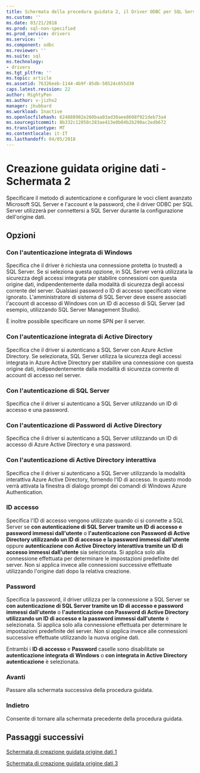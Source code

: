 ```yaml
---
title: Schermata della procedura guidata 2, il Driver ODBC per SQL Server, dell'origine dati | Documenti Microsoft
ms.custom: ''
ms.date: 03/21/2018
ms.prod: sql-non-specified
ms.prod_service: drivers
ms.service: ''
ms.component: odbc
ms.reviewer: ''
ms.suite: sql
ms.technology:
- drivers
ms.tgt_pltfrm: ''
ms.topic: article
ms.assetid: 76326eeb-1144-4b9f-85db-50524c655d30
caps.latest.revision: 22
author: MightyPen
ms.author: v-jizho2
manager: jhubbard
ms.workload: Inactive
ms.openlocfilehash: 624888902e260baa03ad30aee8608f921deb73a4
ms.sourcegitcommit: 8b332c12850c283ae413e0b04b2b290ac2edb672
ms.translationtype: MT
ms.contentlocale: it-IT
ms.lasthandoff: 04/05/2018
---
```

# <a name="data-source-wizard-screen-2"></a>Creazione guidata origine dati - Schermata 2

Specificare il metodo di autenticazione e configurare le voci client avanzato Microsoft SQL Server e l'account e la password, che il driver ODBC per SQL Server utilizzerà per connettersi a SQL Server durante la configurazione dell'origine dati.

## <a name="options"></a>Opzioni

### <a name="with-integrated-windows-authentication"></a>Con l'autenticazione integrata di Windows

Specifica che il driver è richiesta una connessione protetta (o trusted) a SQL Server. Se si seleziona questa opzione, in SQL Server verrà utilizzata la sicurezza degli accessi integrata per stabilire connessioni con questa origine dati, indipendentemente dalla modalità di sicurezza degli accessi corrente del server. Qualsiasi password o ID di accesso specificato viene ignorato. L'amministratore di sistema di SQL Server deve essere associati l'account di accesso di Windows con un ID di accesso di SQL Server (ad esempio, utilizzando SQL Server Management Studio).

È inoltre possibile specificare un nome SPN per il server.

### <a name="with-active-directory-integrated-authentication"></a>Con l'autenticazione integrata di Active Directory

Specifica che il driver si autenticano a SQL Server con Azure Active Directory. Se selezionata, SQL Server utilizza la sicurezza degli accessi integrata in Azure Active Directory per stabilire una connessione con questa origine dati, indipendentemente dalla modalità di sicurezza corrente di account di accesso nel server.

### <a name="with-sql-server-authentication"></a>Con l'autenticazione di SQL Server

Specifica che il driver si autenticano a SQL Server utilizzando un ID di accesso e una password.

### <a name="with-active-directory-password-authentication"></a>Con l'autenticazione di Password di Active Directory

Specifica che il driver si autenticano a SQL Server utilizzando un ID di accesso di Azure Active Directory e una password.

### <a name="with-active-directory-interactive-authentication"></a>Con l'autenticazione di Active Directory interattiva

Specifica che il driver si autenticano a SQL Server utilizzando la modalità interattiva Azure Active Directory, fornendo l'ID di accesso. In questo modo verrà attivata la finestra di dialogo prompt dei comandi di Windows Azure Authentication.

### <a name="login-id"></a>ID accesso

Specifica l'ID di accesso vengono utilizzate quando ci si connette a SQL Server se **con autenticazione di SQL Server tramite un ID di accesso e password immessi dall'utente** o **l'autenticazione con Password di Active Directory utilizzando un ID di accesso e la password immessi dall'utente** oppure **autenticazione con Active Directory interattiva tramite un ID di accesso immessi dall'utente** sia selezionata. Si applica solo alla connessione effettuata per determinare le impostazioni predefinite del server. Non si applica invece alle connessioni successive effettuate utilizzando l'origine dati dopo la relativa creazione.

### <a name="password"></a>Password

Specifica la password, il driver utilizza per la connessione a SQL Server se **con autenticazione di SQL Server tramite un ID di accesso e password immessi dall'utente** o **l'autenticazione con Password di Active Directory utilizzando un ID di accesso e la password immessi dall'utente** è selezionata. Si applica solo alla connessione effettuata per determinare le impostazioni predefinite del server. Non si applica invece alle connessioni successive effettuate utilizzando la nuova origine dati.

Entrambi i **ID di accesso** e **Password** caselle sono disabilitate se **autenticazione integrata di Windows** o **con integrata in Active Directory autenticazione** è selezionata.

### <a name="next"></a>Avanti

Passare alla schermata successiva della procedura guidata.

### <a name="back"></a>Indietro

Consente di tornare alla schermata precedente della procedura guidata.

## <a name="next-steps"></a>Passaggi successivi

[Schermata di creazione guidata origine dati 1](../../../connect/odbc/windows/dsn-wizard-1.md)

[Schermata di creazione guidata origine dati 3](../../../connect/odbc/windows/dsn-wizard-3.md)

